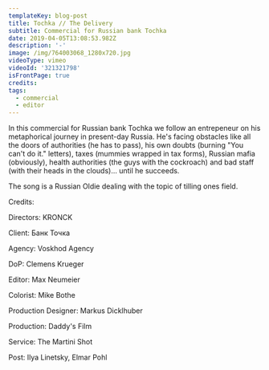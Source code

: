```yaml
---
templateKey: blog-post
title: Tochka // The Delivery
subtitle: Commercial for Russian bank Tochka
date: 2019-04-05T13:08:53.982Z
description: '-'
image: /img/764003068_1280x720.jpg
videoType: vimeo
videoId: '321321798'
isFrontPage: true
credits:
tags:
  - commercial
  - editor
---
```

In this commercial for Russian bank Tochka we follow an entrepeneur on his metaphorical journey in present-day Russia. He's facing obstacles like all the doors of authorities (he has to pass), his own doubts (burning "You can't do it." letters), taxes (mummies wrapped in tax forms), Russian mafia (obviously), health authorities (the guys with the cockroach) and bad staff (with their heads in the clouds)... until he succeeds.

The song is a Russian Oldie dealing with the topic of tilling ones field. 

Credits: 

Directors: KRONCK

Client: Банк Точка

Agency: Voskhod Agency

DoP: Clemens Krueger

Editor: Max Neumeier

Colorist: Mike Bothe

Production Designer: Markus Dicklhuber

Production: Daddy's Film

Service: The Martini Shot

Post: Ilya Linetsky, Elmar Pohl
